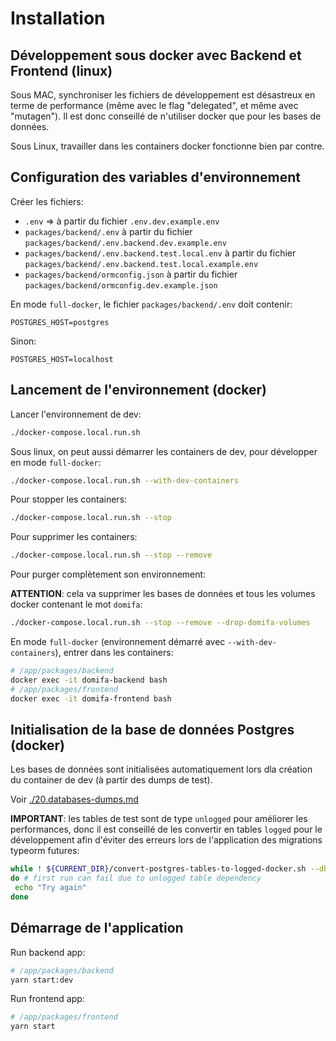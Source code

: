 # Installation

## Développement sous docker avec Backend et Frontend (linux)

Sous MAC, synchroniser les fichiers de développement est désastreux en terme de performance (même avec le flag "delegated", et même avec "mutagen").
Il est donc conseillé de n'utiliser docker que pour les bases de données.

Sous Linux, travailler dans les containers docker fonctionne bien par contre.

## Configuration des variables d'environnement

Créer les fichiers:

- `.env` => à partir du fichier `.env.dev.example.env`
- `packages/backend/.env` à partir du fichier `packages/backend/.env.backend.dev.example.env`
- `packages/backend/.env.backend.test.local.env` à partir du fichier `packages/backend/.env.backend.test.local.example.env`
- `packages/backend/ormconfig.json` à partir du fichier `packages/backend/ormconfig.dev.example.json`

En mode `full-docker`, le fichier `packages/backend/.env` doit contenir:

```env
POSTGRES_HOST=postgres
```

Sinon:

```env
POSTGRES_HOST=localhost
```

## Lancement de l'environnement (docker)

Lancer l'environnement de dev:

```bash
./docker-compose.local.run.sh
```

Sous linux, on peut aussi démarrer les containers de dev, pour développer en mode `full-docker`:

```bash
./docker-compose.local.run.sh --with-dev-containers
```

Pour stopper les containers:

```bash
./docker-compose.local.run.sh --stop
```

Pour supprimer les containers:

```bash
./docker-compose.local.run.sh --stop --remove
```

Pour purger complètement son environnement:

**ATTENTION**: cela va supprimer les bases de données et tous les volumes docker contenant le mot `domifa`:

```bash
./docker-compose.local.run.sh --stop --remove --drop-domifa-volumes
```

En mode `full-docker` (environnement démarré avec `--with-dev-containers`), entrer dans les containers:

```sh
# /app/packages/backend
docker exec -it domifa-backend bash
# /app/packages/frontend
docker exec -it domifa-frontend bash
```

## Initialisation de la base de données Postgres (docker)

Les bases de données sont initialisées automatiquement lors dla création du container de dev (à partir des dumps de test).

Voir [./20.databases-dumps.md](./20.databases-dumps.md)

**IMPORTANT**: les tables de test sont de type `unlogged` pour améliorer les performances, donc il est conseillé de les convertir en tables `logged` pour le développement afin d'éviter des erreurs lors de l'application des migrations typeorm futures:

```bash
while ! ${CURRENT_DIR}/convert-postgres-tables-to-logged-docker.sh --db=dev
do # first run can fail due to unlogged table dependency
 echo "Try again"
done
```

## Démarrage de l'application

Run backend app:

```bash
# /app/packages/backend
yarn start:dev
```

Run frontend app:

```sh
# /app/packages/frontend
yarn start
```
